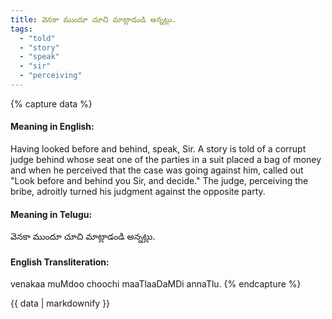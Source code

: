 ```yaml
---
title: వెనకా ముందూ చూచి మాట్లాడండి అన్నట్లు.
tags:
  - "told"
  - "story"
  - "speak"
  - "sir"
  - "perceiving"
---
```


{% capture data %}
#### Meaning in English:
Having looked before and behind, speak, Sir.
A story is told of a corrupt judge behind whose seat one of the parties in a suit placed a bag of money and when he perceived that the case was going against him, called out "Look before and behind you Sir, and decide." The judge, perceiving the bribe, adroitly turned his judgment against the opposite party.

#### Meaning in Telugu:
వెనకా ముందూ చూచి మాట్లాడండి అన్నట్లు.

#### English Transliteration:
venakaa muMdoo choochi maaTlaaDaMDi annaTlu.
{% endcapture %}

{{ data | markdownify }}

